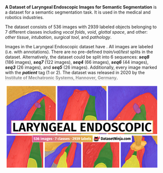**A Dataset of Laryngeal Endoscopic Images for Semantic Segmentation** is a dataset for a semantic segmentation task. It is used in the medical and robotics industries. 

The dataset consists of 536 images with 2939 labeled objects belonging to 7 different classes including *vocal folds*, *void*, *glottal space*, and other: *other tissue*, *intubation*, *surgical tool*, and *pathology*.

Images in the Laryngeal Endoscopic dataset have . All images are labeled (i.e. with annotations). There are no pre-defined <i>train/val/test</i> splits in the dataset. Alternatively, the dataset could be split into 6 sequences: ***seq8*** (186 images), ***seq7*** (122 images), ***seq4*** (66 images), ***seq6*** (44 images), ***seq3*** (26 images), and ***seq5*** (26 images). Additionally, every image marked with the ***patient*** tag (1 or 2). The dataset was released in 2020 by the <span style="font-weight: 600; color: grey; border-bottom: 1px dashed #d3d3d3;">Institute of Mechatronic Systems, Hannover, Germany</span>.

<img src="https://github.com/dataset-ninja/vocalfolds/raw/main/visualizations/poster.png">
